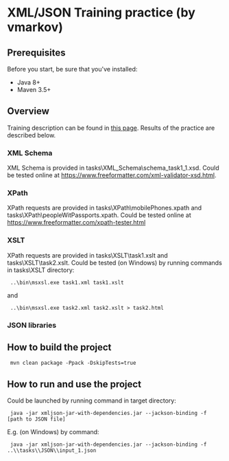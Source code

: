 # XML/JSON Training practice (by vmarkov)


## Prerequisites
Before you start, be sure that you've installed:
-    Java 8+
-    Maven 3.5+

## Overview

Training description can be found in [this page](https://confluence.noveogroup.com/display/Trainings/XML+JSON+Training).
Results of the practice are described below.

### XML Schema

XML Schema is provided in tasks\XML_Schema\schema_task1_1.xsd. 
Could be tested online at https://www.freeformatter.com/xml-validator-xsd.html.


### XPath

XPath requests are provided in tasks\XPath\mobilePhones.xpath and tasks\XPath\peopleWitPassports.xpath. 
Could be tested online at https://www.freeformatter.com/xpath-tester.html

### XSLT

XPath requests are provided in tasks\XSLT\task1.xslt and tasks\XSLT\task2.xslt. 
Could be tested (on Windows) by running commands in tasks\XSLT directory: 
```
 ..\bin\msxsl.exe task1.xml task1.xslt
```
and
```
 ..\bin\msxsl.exe task2.xml task2.xslt > task2.html
```

### JSON libraries

## How to build the project

```
 mvn clean package -Ppack -DskipTests=true
```

## How to run and use the project

Could be launched by running command in target directory: 
```
 java -jar xmljson-jar-with-dependencies.jar --jackson-binding -f [path to JSON file]
```

E.g. (on Windows) by command: 
```
 java -jar xmljson-jar-with-dependencies.jar --jackson-binding -f ..\\tasks\\JSON\\input_1.json
```
